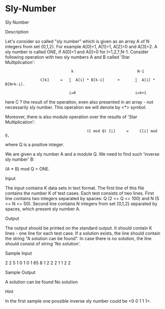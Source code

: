 # Sly-Number

Sly Number

Description

Let's consider so called "sly number" which is given as an array A of N integers from set {0,1,2}. For example A[0]=1, A[1]=1, A[2]=0 and A[3]=2. A sly number is called ONE, if A[0]=1 and A[I]=0 for I=1,2,?,N-1. 
Consider following operation with two sly numbers A and B called 'Star Multiplication': 

                                  k                             N-1

                    C[k]     =   ∑  A[i] * B[k-i]      +       ∑  A[i] * B[N+k-i].

                                 i=0                           i=k+1


here C ? the result of the operation, even also presented in an array - not necessarily sly number. This operation we will denote by <*> symbol. 

Moreover, there is also module operation over the results of 'Star Multiplication': 

                                         (C mod Q) [i]     =     C[i] mod Q,


where Q is a positive integer. 

We are given a sly number A and a module Q. We need to find such 'inverse sly number' B: 

(A * B) mod Q = ONE.

Input

The input contains K data sets in text format. The first line of this file contains the number K of test cases. Each test consists of two lines. First line contains two integers separated by spaces: Q (2 <= Q <= 100) and N (5 <= N <= 50). Second line contains N integers from set {0,1,2} separated by spaces, which present sly number A.

Output

The output should be printed on the standard output. It should contain K lines - one line for each test case. If a solution exists, the line should contain the string "A solution can be found". In case there is no solution, the line should consist of string 'No solution'.

Sample Input

2
2 5
1 0 1 0 1
65 8
1 2 2 2 1 1 2 2

Sample Output

A solution can be found
No solution

Hint

In the first sample one possible inverse sly number could be <0 0 1 1 1>.
